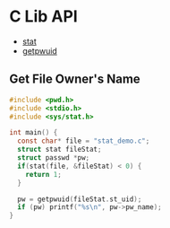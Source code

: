 # C Lib API

* [stat](https://linux.die.net/man/3/stat)
* [getpwuid](https://linux.die.net/man/3/getpwuid)

## Get File Owner's Name
```c
#include <pwd.h>
#include <stdio.h>
#include <sys/stat.h>

int main() {
  const char* file = "stat_demo.c";
  struct stat fileStat;
  struct passwd *pw;
  if(stat(file, &fileStat) < 0) {
    return 1;
  }

  pw = getpwuid(fileStat.st_uid);
  if (pw) printf("%s\n", pw->pw_name);
}
```
